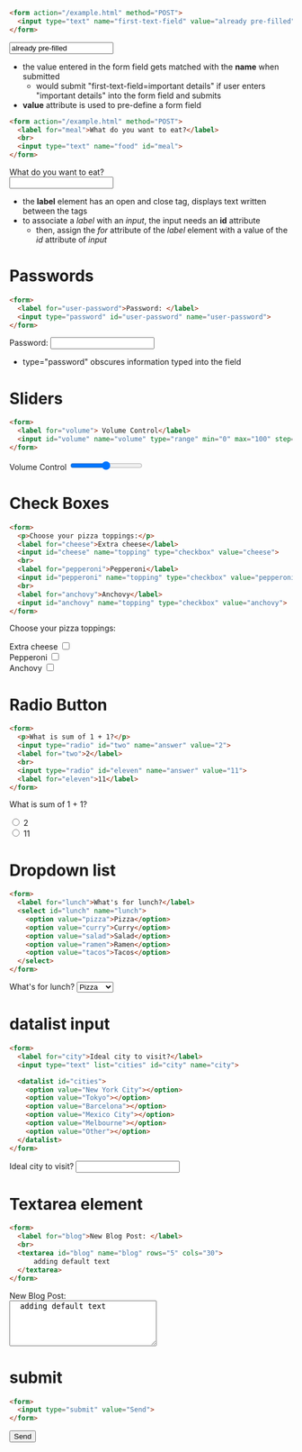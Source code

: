 ```html
<form action="/example.html" method="POST">
  <input type="text" name="first-text-field" value="already pre-filled">
</form>
```

<form action="/example.html" method="POST">
  <input type="text" name="first-text-field" value="already pre-filled">
</form>

- the value entered in the form field gets matched with the **name** when submitted
    - would submit "first-text-field=important details" if user enters "important details" into the form field and submits
- **value** attribute is used to pre-define a form field

```html
<form action="/example.html" method="POST">
  <label for="meal">What do you want to eat?</label>
  <br>
  <input type="text" name="food" id="meal">
</form>
```
<form action="/example.html" method="POST">
  <label for="meal">What do you want to eat?</label>
  <br>
  <input type="text" name="food" id="meal">
</form>

- the **label** element has an open and close tag, displays text written between the tags
- to associate a *label* with an *input*, the input needs an **id** attribute
    - then, assign the *for* attribute of the *label* element with a value of the *id* attribute of *input*

# Passwords

```html
<form>
  <label for="user-password">Password: </label>
  <input type="password" id="user-password" name="user-password">
</form>
```
<form>
  <label for="user-password">Password: </label>
  <input type="password" id="user-password" name="user-password">
</form>

- type="password" obscures information typed into the field
# Sliders
```html
<form>
  <label for="volume"> Volume Control</label>
  <input id="volume" name="volume" type="range" min="0" max="100" step="1">
</form>
```
<form>
  <label for="volume"> Volume Control</label>
  <input id="volume" name="volume" type="range" min="0" max="100" step="1">
</form>

# Check Boxes

```html
<form>
  <p>Choose your pizza toppings:</p>
  <label for="cheese">Extra cheese</label>
  <input id="cheese" name="topping" type="checkbox" value="cheese">
  <br>
  <label for="pepperoni">Pepperoni</label>
  <input id="pepperoni" name="topping" type="checkbox" value="pepperoni">
  <br>
  <label for="anchovy">Anchovy</label>
  <input id="anchovy" name="topping" type="checkbox" value="anchovy">
</form>
```
<form>
  <p>Choose your pizza toppings:</p>
  <label for="cheese">Extra cheese</label>
  <input id="cheese" name="topping" type="checkbox" value="cheese">
  <br>
  <label for="pepperoni">Pepperoni</label>
  <input id="pepperoni" name="topping" type="checkbox" value="pepperoni">
  <br>
  <label for="anchovy">Anchovy</label>
  <input id="anchovy" name="topping" type="checkbox" value="anchovy">
</form>

# Radio Button 
```html
<form>
  <p>What is sum of 1 + 1?</p>
  <input type="radio" id="two" name="answer" value="2">
  <label for="two">2</label>
  <br>
  <input type="radio" id="eleven" name="answer" value="11">
  <label for="eleven">11</label>
</form>
```
<form>
  <p>What is sum of 1 + 1?</p>
  <input type="radio" id="two" name="answer" value="2">
  <label for="two">2</label>
  <br>
  <input type="radio" id="eleven" name="answer" value="11">
  <label for="eleven">11</label>
</form>

# Dropdown list
```html
<form>
  <label for="lunch">What's for lunch?</label>
  <select id="lunch" name="lunch">
    <option value="pizza">Pizza</option>
    <option value="curry">Curry</option>
    <option value="salad">Salad</option>
    <option value="ramen">Ramen</option>
    <option value="tacos">Tacos</option>
  </select>
</form>
```
<form>
  <label for="lunch">What's for lunch?</label>
  <select id="lunch" name="lunch">
    <option value="pizza">Pizza</option>
    <option value="curry">Curry</option>
    <option value="salad">Salad</option>
    <option value="ramen">Ramen</option>
    <option value="tacos">Tacos</option>
  </select>
</form>

# datalist input
```html
<form>
  <label for="city">Ideal city to visit?</label>
  <input type="text" list="cities" id="city" name="city">

  <datalist id="cities">
    <option value="New York City"></option>
    <option value="Tokyo"></option>
    <option value="Barcelona"></option>
    <option value="Mexico City"></option>
    <option value="Melbourne"></option>
    <option value="Other"></option>  
  </datalist>
</form>
```

<form>
  <label for="city">Ideal city to visit?</label>
  <input type="text" list="cities" id="city" name="city">
  <datalist id="cities">
    <option value="New York City"></option>
    <option value="Tokyo"></option>
    <option value="Barcelona"></option>
    <option value="Mexico City"></option>
    <option value="Melbourne"></option>
    <option value="Other"></option>  
  </datalist>
</form>

# Textarea element
```html
<form>
  <label for="blog">New Blog Post: </label>
  <br>
  <textarea id="blog" name="blog" rows="5" cols="30">
      adding default text
  </textarea>
</form>
```
<form>
  <label for="blog">New Blog Post: </label>
  <br>
  <textarea id="blog" name="blog" rows="5" cols="30">
  adding default text
  </textarea>
</form>

# submit
```html
<form>
  <input type="submit" value="Send">
</form>
```
<form>
  <input type="submit" value="Send">
</form>
